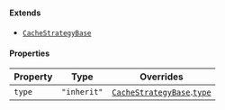 #### Extends

* [`CacheStrategyBase`](./generated/html/CacheStrategyBase.md)

#### Properties

| Property                 | Type        | Overrides                                                                                                         |
| ------------------------ | ----------- | ----------------------------------------------------------------------------------------------------------------- |
| <a id="type"></a> `type` | `"inherit"` | [`CacheStrategyBase`](./generated/html/CacheStrategyBase.md).[`type`](./generated/html/CacheStrategyBase.md#type) |
